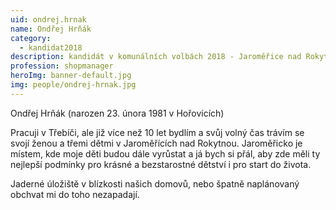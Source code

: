```yaml
---
uid: ondrej.hrnak
name: Ondřej Hrňák
category:
  - kandidat2018
description: kandidát v komunálních volbách 2018 - Jaroměřice nad Rokytnou
profession: shopmanager
heroImg: banner-default.jpg
img: people/ondrej-hrnak.jpg
---
```


Ondřej Hrňák (narozen 23. února 1981 v Hořovicích)

Pracuji v Třebíči, ale již více než 10 let bydlím a svůj volný čas trávím se svojí ženou a třemi dětmi v Jaroměřících nad Rokytnou. Jaroměřicko je místem, kde moje děti budou dále vyrůstat a já bych si přál, aby zde měli ty nejlepší podmínky pro krásné a bezstarostné dětství i pro start do života.

Jaderné úložiště v blízkosti našich domovů, nebo špatně naplánovaný obchvat mi do toho nezapadají.
